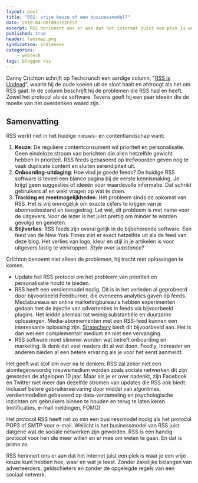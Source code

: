 ```yaml
---
layout: post
title: "RSS: vrije keuze of een businessmodel?"
date: 2018-04-08T093322CEST
excerpt: RSS herinnert ons er aan dat het internet juist een plek is waar je een vrije keuze kunt hebben hoe, waar en wat je leest. Zonder zakelijke belangen van adverteerders, geldschieters en zonder de opgelegde regels van een sociaal netwerk. 
published: true
header: leesmap.png
syndication: indienews
categories: 
    - webtech
tags: bloggen rss
---
```


Danny Crichton schrijft op Techcrunch een aardige column, "[RSS is Undead](https://techcrunch.com/2018/04/07/rss-is-undead/)", waarin hij de oude koeien uit de sloot haalt en afdroogt als het om RSS gaat. In de column beschrijft hij de problemen die RSS had en heeft. Zowel het protocol als de software. Tevens geeft hij een paar ideeën die de moeite van het overdenken waard zijn. 

## Samenvatting
RSS werkt niet in het huidige nieuws- en contentlandschap want:

1. **Keuze**: De reguliere contentconsument wil prioriteit en personalisatie. Geen eindeloze stroom van berichten die allen hetzelfde gewicht hebben in prioriteit. RSS feeds gebaseerd op trefwoorden geven nog te vaak duplicate content en sluiten serendipiteit uit.
2. **Onboarding-uitdaging**: Hoe vind je goede feeds? De huidige RSS software is teveel een blanco pagina bij de eerste kennismaking. Je krijgt geen suggesties of ideeën voor waardevolle informatie. Dat schrikt gebruikers af en wekt vragen op wat te doen.
3. **Tracking en meetmogelijkheden**: Hét probleem sinds de opkomst van RSS. Het is vrij onmogelijk om exacte cijfers te krijgen van je abonneebestand en leesgedrag. Let wel, dit probleem is met name voor de uitgevers. Voor de lezer is het juist prettig om minder te worden gevolgd en gemeten.
4. **Stijlverlies**: RSS feeds zijn overal gelijk in de bijbehorende software. Een feed van de New York Times ziet er exact hetzelfde uit als de feed van deze blog. Het verlies van logo, kleur en stijl in je artikelen is voor uitgevers lastig te verkroppen. *Style over substance*?

Crichton benoemt niet alleen de problemen, hij tracht met oplossingen te komen. 

* Update het RSS protocol om het probleem van prioriteit en personalisatie hoofd te bieden. 
* RSS heeft een verdienmodel nodig. Dit is in het verleden al geprobeerd door bijvoorbeeld Feedburner, die eveneens analytics gaven op feeds. Mediabureaus en online marketingbureau's hebben experimenten gedaan met de injectie van advertenties in feeds via bijvoorbeeld plugins. Het leidde allemaal tot weinig substantiële en duurzame oplossingen. Media-abonnementen met een RSS-feed kunnen een interessante oplossing zijn. [Stratechery](https://stratechery.com/membership/) biedt dit bijvoorbeeld aan. Het is dan wel een complementair medium en niet een vervanging.
* RSS software moet slimmer worden wat betreft onboarding en marketing. Ik denk dat veel readers dit al wel doen. Feedly, Inoreader en anderen bieden al een betere ervaring als je voor het eerst aanmeldt.

Het geeft wat stof om over na te denken. RSS zal zeker niet een alomtegenwoordig nieuwsmedium worden zoals sociale netwerken dit zijn geworden de afgelopen 10 jaar. Maar als je er over nadenkt, zijn Facebook en Twitter niet meer dan dezelfde stromen van updates die RSS ook biedt. Inclusief betere gebruikerservaring door middel van algoritmes, verdienmodellen gebaseerd op data-verzameling en psychologische inzichten om gebruikers binnen te houden en terug te laten keren (notificaties, e-mail meldingen, FOMO)

Het protocol RSS heeft net zo min een businessmodel nodig als het protocol POP3 of SMTP voor e-mail. Wellicht is het businessmodel van RSS juist datgene wat de sociale netwerken zijn geworden. RSS is een handig protocol voor hen die meer willen en er mee om weten te gaan. En dat is prima zo. 

RSS herinnert ons er aan dat het internet juist een plek is waar je een vrije keuze kunt hebben hoe, waar en wat je leest. Zonder zakelijke belangen van adverteerders, geldschieters en zonder de opgelegde regels van een sociaal netwerk. 
